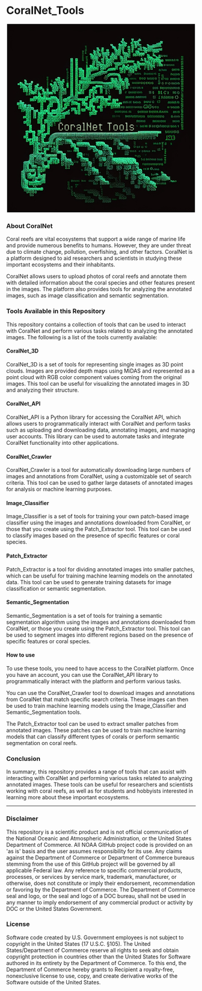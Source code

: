 # CoralNet_Tools  


<p align="center">
  <img src="./Figures/CoralNet_Tools_Logo.png" alt="CoralNet_Tools_Logo">
</p>


### About CoralNet
Coral reefs are vital ecosystems that support a wide range of marine life and provide numerous benefits to humans. However, they are under threat due to climate change, pollution, overfishing, and other factors. CoralNet is a platform designed to aid researchers and scientists in studying these important ecosystems and their inhabitants.

CoralNet allows users to upload photos of coral reefs and annotate them with detailed information about the coral species and other features present in the images. The platform also provides tools for analyzing the annotated images, such as image classification and semantic segmentation.

### Tools Available in this Repository
This repository contains a collection of tools that can be used to interact with CoralNet and perform various tasks related to analyzing the annotated images. The following is a list of the tools currently available:

#### CoralNet_3D
CoralNet_3D is a set of tools for representing single images as 3D point clouds. Images are provided depth maps using MiDAS and represented as a point cloud with RGB color component values coming from the original images. This tool can be useful for visualizing the annotated images in 3D and analyzing their structure.

#### CoralNet_API
CoralNet_API is a Python library for accessing the CoralNet API, which allows users to programmatically interact with CoralNet and perform tasks such as uploading and downloading data, annotating images, and managing user accounts. This library can be used to automate tasks and integrate CoralNet functionality into other applications.

#### CoralNet_Crawler
CoralNet_Crawler is a tool for automatically downloading large numbers of images and annotations from CoralNet, using a customizable set of search criteria. This tool can be used to gather large datasets of annotated images for analysis or machine learning purposes.

#### Image_Classifier
Image_Classifier is a set of tools for training your own patch-based image classifier using the images and annotations downloaded from CoralNet, or those that you create using the Patch_Extractor tool. This tool can be used to classify images based on the presence of specific features or coral species.

#### Patch_Extractor
Patch_Extractor is a tool for dividing annotated images into smaller patches, which can be useful for training machine learning models on the annotated data. This tool can be used to generate training datasets for image classification or semantic segmentation.

#### Semantic_Segmentation
Semantic_Segmentation is a set of tools for training a semantic segmentation algorithm using the images and annotations downloaded from CoralNet, or those you create using the Patch_Extractor tool. This tool can be used to segment images into different regions based on the presence of specific features or coral species.

#### How to use
To use these tools, you need to have access to the CoralNet platform. Once you have an account, you can use the CoralNet_API library to programmatically interact with the platform and perform various tasks.

You can use the CoralNet_Crawler tool to download images and annotations from CoralNet that match specific search criteria. These images can then be used to train machine learning models using the Image_Classifier and Semantic_Segmentation tools.

The Patch_Extractor tool can be used to extract smaller patches from annotated images. These patches can be used to train machine learning models that can classify different types of corals or perform semantic segmentation on coral reefs.

### Conclusion
In summary, this repository provides a range of tools that can assist with interacting with CoralNet and performing various tasks related to analyzing annotated images. These tools can be useful for researchers and scientists working with coral reefs, as well as for students and hobbyists interested in learning more about these important ecosystems.

---

### Disclaimer

This repository is a scientific product and is not official communication of the National Oceanic and Atmospheric Administration, or the United States Department of Commerce. All NOAA GitHub project code is provided on an 'as is' basis and the user assumes responsibility for its use. Any claims against the Department of Commerce or Department of Commerce bureaus stemming from the use of this GitHub project will be governed by all applicable Federal law. Any reference to specific commercial products, processes, or services by service mark, trademark, manufacturer, or otherwise, does not constitute or imply their endorsement, recommendation or favoring by the Department of Commerce. The Department of Commerce seal and logo, or the seal and logo of a DOC bureau, shall not be used in any manner to imply endorsement of any commercial product or activity by DOC or the United States Government.


### License 

Software code created by U.S. Government employees is not subject to copyright in the United States (17 U.S.C. §105). The United States/Department of Commerce reserve all rights to seek and obtain copyright protection in countries other than the United States for Software authored in its entirety by the Department of Commerce. To this end, the Department of Commerce hereby grants to Recipient a royalty-free, nonexclusive license to use, copy, and create derivative works of the Software outside of the United States.
